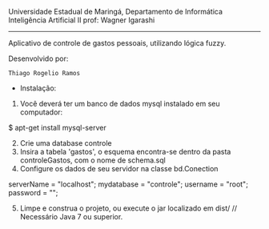 Universidade Estadual de Maringá,
Departamento de Informática
Inteligência Artificial II
prof: Wagner Igarashi

--------------------------------------------------------------------------------------------------

Aplicativo de controle de gastos pessoais, utilizando lógica fuzzy.

Desenvolvido por:

	Thiago Rogelio Ramos


* Instalação:

1. Você deverá ter um banco de dados mysql instalado em seu computador:

$ apt-get install mysql-server

2. Crie uma database controle
3. Insira a tabela 'gastos', o esquema encontra-se dentro da pasta controleGastos, com o nome de schema.sql
4. Configure os dados de seu servidor na classe bd.Conection

serverName = "localhost"; 
mydatabase = "controle";
username = "root";
password = "";

5. Limpe e construa o projeto, ou execute o jar localizado em dist/  // Necessário Java 7 ou superior.

